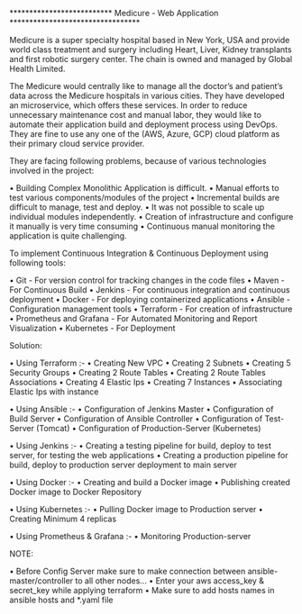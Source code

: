************************** Medicure - Web Application *********************************

Medicure is a super specialty hospital based in New York, USA and provide world class treatment and surgery including Heart, Liver, Kidney transplants and first robotic surgery center. The chain is owned and managed by Global Health Limited.

The Medicure would centrally like to manage all the doctor’s and patient’s data across the Medicure hospitals in various cities. They have developed an microservice, which offers these services. In order to reduce unnecessary maintenance cost and manual labor, they would like to automate their application build and deployment process using DevOps. They are fine to use any one of the (AWS, Azure, GCP) cloud platform as their primary cloud service provider.

They are facing following problems, because of various technologies involved in the project:

  • Building Complex Monolithic Application is difficult.
  • Manual efforts to test various components/modules of the project
  • Incremental builds are difficult to manage, test and deploy.
  • It was not possible to scale up individual modules independently.
  • Creation of infrastructure and configure it manually is very time consuming
  • Continuous manual monitoring the application is quite challenging.

To implement Continuous Integration & Continuous Deployment using following tools:

  • Git - For version control for tracking changes in the code files
  • Maven - For Continuous Build 
  • Jenkins - For continuous integration and continuous deployment
  • Docker - For deploying containerized applications
  • Ansible - Configuration management tools
  • Terraform - For creation of infrastructure
  • Prometheus and Grafana - For Automated Monitoring and Report Visualization
  • Kubernetes - For Deployment

Solution: 

  • Using Terraform :-
            • Creating New VPC
            • Creating 2 Subnets
            • Creating 5 Security Groups
            • Creating 2 Route Tables
            • Creating 2 Route Tables Associations
            • Creating 4 Elastic Ips
            • Creating 7 Instances
            • Associating Elastic Ips with instance

  • Using Ansible :-
            • Configuration of Jenkins Master
            • Configuration of Build Server
            • Configuration of Ansible Controller
            • Configuration of Test-Server (Tomcat)
            • Configuration of Production-Server (Kubernetes)

  • Using Jenkins :-
            • Creating a testing pipeline for build, deploy to test server, for testing the web applications
            • Creating a production pipeline for build, deploy to production server deployment to main server

  • Using Docker :-
            • Creating and build a Docker image
            • Publishing created Docker image to Docker Repository

  • Using Kubernetes :-
            • Pulling Docker image to Production server
            • Creating Minimum 4 replicas

  • Using Prometheus & Grafana :- 
            • Monitoring Production-server
            
NOTE: 

  • Before Config Server make sure to make connection between ansible-master/controller to all other nodes... 
  • Enter your aws access_key & secret_key while applying terraform 
  • Make sure to add hosts names in ansible hosts and *.yaml file
